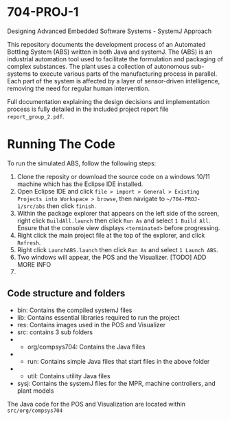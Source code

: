 # 704-PROJ-1
Designing Advanced Embedded Software Systems - SystemJ Approach

This repository documents the development process of an Automated Bottling System (ABS) written in both Java and systemJ. The (ABS) is an industrial automation tool used to facilitate the formulation and packaging of complex substances. The plant uses a collection of autonomous sub-systems to execute various parts of the manufacturing process in parallel. Each part of the system is affected by a layer of sensor-driven intelligence, removing the need for regular human intervention. 

Full documentation explaining the design decisions and implementation process is fully detailed in the included project report file `report_group_2.pdf`. 


# Running The Code
To run the simulated ABS, follow the following steps:
1. Clone the reposity or download the source code on a windows 10/11 machine which has the Eclipse IDE installed. 
2. Open Eclipse IDE and click `file > import > General > Existing Projects into Workspace > browse`, then navigate to `~/704-PROJ-1/src/abs` then click `finish`. 
3. Within the package explorer that appears on the left side of the screen, right click `BuildAll.launch` then click `Run As` and select `1 Build All`. Ensure that the console view displays `<terminated>` before progressing.
4. Right click the main project file at the top of the explorer, and click `Refresh`.
5. Right click `LaunchABS.launch` then click `Run As` and select `1 Launch ABS`.
6. Two windows will appear, the POS and the Visualizer. [TODO] ADD MORE INFO
7. 

## Code structure and folders
- bin: Contains the compiled systemJ files
- lib: Contains essential libraries required to run the project
- res: Contains images used in the POS and Visualizer
- src: contains 3 sub folders
- - org/compsys704: Contains the Java fliles 
- - run: Contains simple Java files that start files in the above folder
- - util: Contains utility Java files 
- sysj: Contains the systemJ files for the MPR, machine controllers, and plant models

The Java code for the POS and Visualization are located within `src/org/compsys704`


